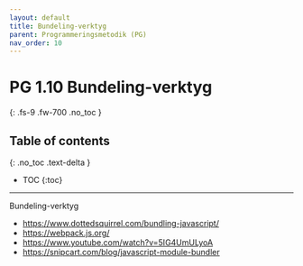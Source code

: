 ```yaml
---
layout: default
title: Bundeling-verktyg
parent: Programmeringsmetodik (PG)
nav_order: 10
---
```


# PG 1.10 Bundeling-verktyg
{: .fs-9 .fw-700 .no_toc }

## Table of contents
{: .no_toc .text-delta }

- TOC
{:toc}

---

Bundeling-verktyg
- https://www.dottedsquirrel.com/bundling-javascript/    
- https://webpack.js.org/   
- https://www.youtube.com/watch?v=5IG4UmULyoA   
- https://snipcart.com/blog/javascript-module-bundler   

